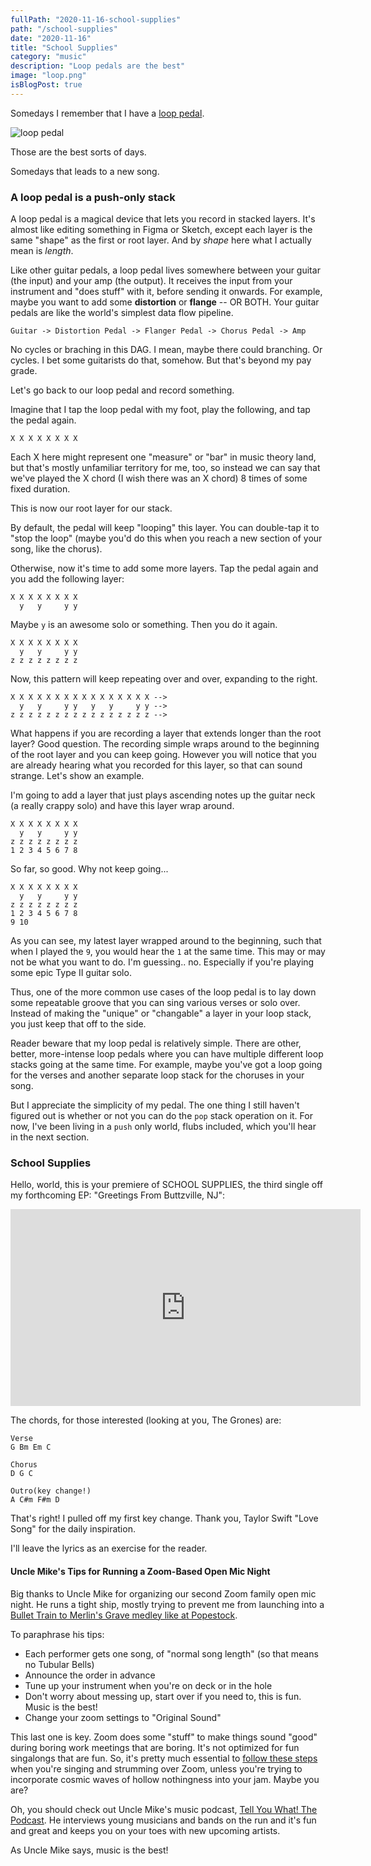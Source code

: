 ```yaml
---
fullPath: "2020-11-16-school-supplies"
path: "/school-supplies"
date: "2020-11-16"
title: "School Supplies"
category: "music"
description: "Loop pedals are the best"
image: "loop.png"
isBlogPost: true
---
```


Somedays I remember that I have a [loop pedal](https://amzn.to/2H8SH8O).

![loop pedal](./images/loop.png)

Those are the best sorts of days.

Somedays that leads to a new song.

### A loop pedal is a push-only stack

A loop pedal is a magical device that lets you record in stacked layers. It's almost like editing something in Figma or Sketch, except each layer is the same "shape" as the first or root layer. And by *shape* here what I actually mean is *length*.

Like other guitar pedals, a loop pedal lives somewhere between your guitar (the input) and your amp (the output). It receives the input from your instrument and "does stuff" with it, before sending it onwards. For example, maybe you want to add some **distortion** or **flange** -- OR BOTH. Your guitar pedals are like the world's simplest data flow pipeline. 

```
Guitar -> Distortion Pedal -> Flanger Pedal -> Chorus Pedal -> Amp
```

No cycles or braching in this DAG. I mean, maybe there could branching. Or cycles. I bet some guitarists do that, somehow. But that's beyond my pay grade.

Let's go back to our loop pedal and record something.

Imagine that I tap the loop pedal with my foot, play the following, and tap the pedal again.

```
X X X X X X X X
```

Each X here might represent one "measure" or "bar" in music theory land, but that's mostly unfamiliar territory for me, too, so instead we can say that we've played the X chord (I wish there was an X chord) 8 times of some fixed duration.

This is now our root layer for our stack.

By default, the pedal will keep "looping" this layer. You can double-tap it to "stop the loop" (maybe you'd do this when you reach a new section of your song, like the chorus).

Otherwise, now it's time to add some more layers. Tap the pedal again and you add the following layer:

```
X X X X X X X X
  y   y     y y
```

Maybe `y` is an awesome solo or something. Then you do it again.

```
X X X X X X X X
  y   y     y y
z z z z z z z z
```

Now, this pattern will keep repeating over and over, expanding to the right.

```
X X X X X X X X X X X X X X X X -->
  y   y     y y   y   y     y y -->
z z z z z z z z z z z z z z z z -->
```

What happens if you are recording a layer that extends longer than the root layer? Good question. The recording simple wraps around to the beginning of the root layer and you can keep going. However you will notice that you are already hearing what you recorded for this layer, so that can sound strange. Let's show an example.

I'm going to add a layer that just plays ascending notes up the guitar neck (a really crappy solo) and have this layer wrap around.

```
X X X X X X X X
  y   y     y y
z z z z z z z z
1 2 3 4 5 6 7 8
```

So far, so good. Why not keep going...

```
X X X X X X X X
  y   y     y y
z z z z z z z z
1 2 3 4 5 6 7 8
9 10
```

As you can see, my latest layer wrapped around to the beginning, such that when I played the `9`, you would hear the `1` at the same time. This may or may not be what you want to do. I'm guessing.. no. Especially if you're playing some epic Type II guitar solo.

Thus, one of the more common use cases of the loop pedal is to lay down some repeatable groove that you can sing various verses or solo over. Instead of making the "unique" or "changable" a layer in your loop stack, you just keep that off to the side.

Reader beware that my loop pedal is relatively simple. There are other, better, more-intense loop pedals where you can have multiple different loop stacks going at the same time. For example, maybe you've got a loop going for the verses and another separate loop stack for the choruses in your song.

But I appreciate the simplicity of my pedal. The one thing I still haven't figured out is whether or not you can do the `pop` stack operation on it. For now, I've been living in a `push` only world, flubs included, which you'll hear in the next section.

### School Supplies

Hello, world, this is your premiere of SCHOOL SUPPLIES, the third single off my forthcoming EP: "Greetings From Buttzville, NJ":

<iframe width="560" height="315" src="https://www.youtube.com/embed/o57rqh88CJY" frameborder="0" allow="accelerometer; autoplay; clipboard-write; encrypted-media; gyroscope; picture-in-picture" allowfullscreen></iframe>

The chords, for those interested (looking at you, The Grones) are:

```
Verse
G Bm Em C

Chorus
D G C

Outro(key change!)
A C#m F#m D
```

That's right! I pulled off my first key change. Thank you, Taylor Swift "Love Song" for the daily inspiration.

I'll leave the lyrics as an exercise for the reader.

#### Uncle Mike's Tips for Running a Zoom-Based Open Mic Night

Big thanks to Uncle Mike for organizing our second Zoom family open mic night. He runs a tight ship, mostly trying to prevent me from launching into a [Bullet Train to Merlin's Grave medley like at Popestock](/bullet-train-to-merlins-grave).

To paraphrase his tips:

* Each performer gets one song, of "normal song length" (so that means no Tubular Bells)
* Announce the order in advance
* Tune up your instrument when you're on deck or in the hole
* Don't worry about messing up, start over if you need to, this is fun. Music is the best!
* Change your zoom settings to "Original Sound"

This last one is key. Zoom does some "stuff" to make things sound "good" during boring work meetings that are boring. It's not optimized for fun singalongs that are fun. So, it's pretty much essential to [follow these steps](https://support.zoom.us/hc/en-us/articles/115003279466-Enabling-option-to-preserve-original-sound) when you're singing and strumming over Zoom, unless you're trying to incorporate cosmic waves of hollow nothingness into your jam. Maybe you are?

Oh, you should check out Uncle Mike's music podcast, [Tell You What! The Podcast](https://www.tellyouwhatpodcast.com/). He interviews young musicians and bands on the run and it's fun and great and keeps you on your toes with new upcoming artists.

As Uncle Mike says, music is the best!